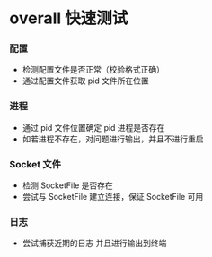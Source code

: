 # overall 快速测试

### 配置
- 检测配置文件是否正常（校验格式正确）
- 通过配置文件获取 pid 文件所在位置

### 进程
- 通过 pid 文件位置确定 pid 进程是否存在
- 如若进程不存在，对问题进行输出，并且不进行重启 

### Socket 文件
- 检测 SocketFile 是否存在
- 尝试与 SocketFile 建立连接，保证 SocketFile 可用

### 日志
- 尝试捕获近期的日志 并且进行输出到终端